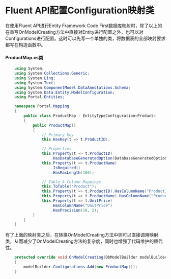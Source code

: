 # Fluent API配置Configuration映射类

在使用Fluent API进行Entity Framework Code First数据库映射时，除了以上的在重写OnModelCreating方法中直接对Entity进行配置之外，也可以对Configurations进行配置。这时可以先写一个单独的类，将数据表的全部映射要求都写在构造函数中。

#### ProductMap.cs类

```csharp
    using System;
    using System.Collections.Generic;
    using System.Linq;
    using System.Text;
    using System.ComponentModel.DataAnnotations.Schema;
    using System.Data.Entity.ModelConfiguration;
    using Portal.Entities;

    namespace Portal.Mapping
    {
        public class ProductMap : EntityTypeConfiguration<Product>
        {
            public ProductMap()
            {
                // Primary Key
                this.HasKey(t => t.ProductID);

                // Properties
                this.Property(t => t.ProductID)
                    .HasDatabaseGeneratedOption(DatabaseGeneratedOption.None);
                this.Property(t => t.ProductName)
                    .IsRequired()
                    .HasMaxLength(100);

                // Table & Column Mappings
                this.ToTable("Product");
                this.Property(t => t.ProductID).HasColumnName("ProductID");
                this.Property(t => t.ProductName).HasColumnName("ProductName");
                this.Property(t => t.UnitPrice)
                    .HasColumnName("UnitPrice")
                    .HasPrecision(18, 2);
            }
        }
    }
```

有了上面的映射类之后，在转换OnModelCreating方法中则可以直接调用映射类，从而减少了OnModelCreating方法的复杂度，同时也增强了代码维护的替代性。

```csharp
    protected override void OnModelCreating(DbModelBuilder modelBuilder)
    {
        modelBuilder.Configurations.Add(new ProductMap());
    }
```